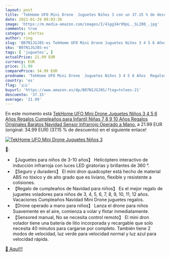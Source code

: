 ```yaml
---
layout: post
title: 'TekHome UFO Mini Drone  Juguetes Niños 3 con un 37.15 % de descuento'
date: 2021-01-29 09:03:38
image: 'https://m.media-amazon.com/images/I/41gg34r99pL._SL200_.jpg'
comments: true
category: ofertas
author: ring
slug: 'B07N1JGJ8S-es TekHome UFO Mini Drone Juguetes Niños 3 4 5 6 Años Regalos...'
sku: 'B07N1JGJ8S-es'
tags: [ 'juguetes', ]
actualPrice: 21.99 EUR
currency: EUR
price: 21.99
comparePrice: 34.99 EUR
prodname: 'TekHome UFO Mini Drone  Juguetes Niños 3 4 5 6 Años  Regalos Cumpleaños para Infantil Niñas 7 8 9 10 Años  Regalos Originales Baratos Navidad  Sensor Infrarrojo  Operado a Mano.'
country: 'es'
flag: '🇪🇸'
buyurl: 'https://www.amazon.es/dp/B07N1JGJ8S/?tag=tolees-21'
descuento: '37.15'
average: '21.99'
---
```


En este momento está [TekHome UFO Mini Drone  Juguetes Niños 3 4 5 6 Años  Regalos Cumpleaños para Infantil Niñas 7 8 9 10 Años  Regalos Originales Baratos Navidad  Sensor Infrarrojo  Operado a Mano.](https://www.amazon.es/dp/B07N1JGJ8S/?tag=tolees-21) a 21.99 EUR (original: 34.99 EUR) (37.15 %  de descuento) en el siguiente enlace!

[![TekHome UFO Mini Drone  Juguetes Niños 3](https://m.media-amazon.com/images/I/41gg34r99pL._SL200_.jpg)](https://www.amazon.es/dp/B07N1JGJ8S/?tag=tolees-21)

🔎:

- 【Juguetes para niños de 3-10 años】 Helicóptero interactivo de inducción infrarroja con luces LED giratorias y brillantes de 360 °.
- 【Seguro y duradero】 El mini dron quadcopter está hecho de material ABS no tóxico y de alto grado que es liviano, flexible y resistente a colisiones.
- 【Regalo de cumpleaños de Navidad para niños】 Es el mejor regalo de juguetes voladores para niños de 3, 4, 5, 6, 7, 8, 9, 10, 11, 12 años. Vacaciones Cumpleaños Navidad Mini Drone juguetes regalos.
- 【Drone operado a mano para niños】 Lanza el drone para niños Suavemente en el aire, comienza a volar y flotar inmediatamente.
- 【Sensored manual, No se necesita control remoto】 El mini dron volador tiene una batería de litio incorporada y recargable que solo necesita 40 minutos para cargarse por completo. También tiene 2 modos de velocidad, luz verde para velocidad normal y luz azul para velocidad rápida.

[🛒 Aquí!!!](https://www.amazon.es/dp/B07N1JGJ8S/?tag=tolees-21)
